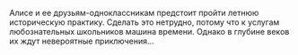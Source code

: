 <!--2017-02-16 19:21:41-->
Алисе и ее друзьям-одноклассникам предстоит пройти летнюю историческую практику. Сделать это нетрудно, потому что к услугам любознательных школьников машина времени. Однако в глубине веков их ждут невероятные приключения…